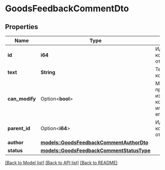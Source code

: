 # GoodsFeedbackCommentDto

## Properties

Name | Type | Description | Notes
------------ | ------------- | ------------- | -------------
**id** | **i64** | Идентификатор комментария к отзыву.  | 
**text** | **String** | Текст комментария. | 
**can_modify** | Option<**bool**> | Может ли продавец изменять комментарий или удалять его. | [optional]
**parent_id** | Option<**i64**> | Идентификатор комментария к отзыву.  | [optional]
**author** | [**models::GoodsFeedbackCommentAuthorDto**](GoodsFeedbackCommentAuthorDTO.md) |  | 
**status** | [**models::GoodsFeedbackCommentStatusType**](GoodsFeedbackCommentStatusType.md) |  | 

[[Back to Model list]](../README.md#documentation-for-models) [[Back to API list]](../README.md#documentation-for-api-endpoints) [[Back to README]](../README.md)


